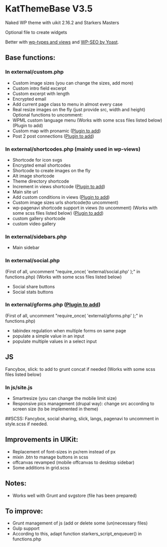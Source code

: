 # KatThemeBase V3.5
Naked WP theme with uikit 2.16.2 and Starkers Masters

Optional file to create widgets

Better with <a href="http://wp-types.com/" target="_blank">wp-types and views</a> and <a href="https://wordpress.org/plugins/wordpress-seo/" target="_blank">WP-SEO by Yoast</a>.

## Base functions:

### In external/custom.php
- Custom image sizes (you can change the sizes, add more)
- Custom intro field excerpt
- Custom excerpt with length
- Encrypted email
- Add current page class to menu in almost every case
- Real resize images on the fly (just provide src, width and height)
Optional functions to uncomment:
- WPML custom language menu (Works with some scss files listed below) (Plugin to add)
- Custom map with pronamic (<a href="https://wordpress.org/plugins/pronamic-google-maps/" target="_blank">Plugin to add</a>)
- Post 2 post connections (<a href="https://wordpress.org/plugins/posts-to-posts/" target="_blank">Plugin to add</a>)

### In external/shortcodes.php (mainly used in wp-views)
- Shortcode for icon svgs
- Encrypted email shortcodes
- Shortcode to create images on the fly
- Alt image shortcode
- Theme directory shortcode
- Increment in views shortcode (<a href="http://wp-types.com/" target="_blank">Plugin to add</a>)
- Main site url
- Add custom conditions in views (<a href="http://wp-types.com/" target="_blank">Plugin to add</a>)
- Custom image sizes urls shortcode(to uncomment)
- wp-pagenavi shortcode support in views (to uncomment) (Works with some scss files listed below) (<a href="https://wordpress.org/plugins/wp-pagenavi/" target="_blank">Plugin to add</a>)
- custom gallery shortcode
- custom video gallery

### In external/sidebars.php
- Main sidebar

### In external/social.php
(First of all, uncomment "require_once( 'external/social.php' );" in functions.php)
(Works with some scss files listed below)
- Social share buttons
- Social stats buttons

### In external/gforms.php (<a href="http://www.gravityforms.com/" target="_blank">Plugin to add</a>)
(First of all, uncomment "require_once( 'external/gforms.php' );" in functions.php)

- tabindex regulation when multiple forms on same page
- populate a simple value in an input
- populate multiple values in a select input

## JS
Fancybox, slick: to add to grunt concat if needed
(Works with some scss files listed below)

### In js/site.js
- Smartresize (you can change the mobile limit size)
- Responsive pics management (drupal way): change src according to screen size (to be implemented in theme)

##SCSS:
Fancybox, social sharing, slick, langs, pagenavi to uncomment in style.scss if needed.

## Improvements in UIKit:

- Replacement of font-sizes in px/rem instead of px
- mixin .btn to manage buttons in scss
- offcanvas revamped (mobile offcanvas to desktop sidebar)
- Some additions in grid.scss 

## Notes:
- Works well with Grunt and svgstore (file has been prepared)

## To improve:

- Grunt management of js (add or delete some (un)necessary files)
- Gulp support
- According to this, adapt function starkers_script_enqueuer() in functions.php
